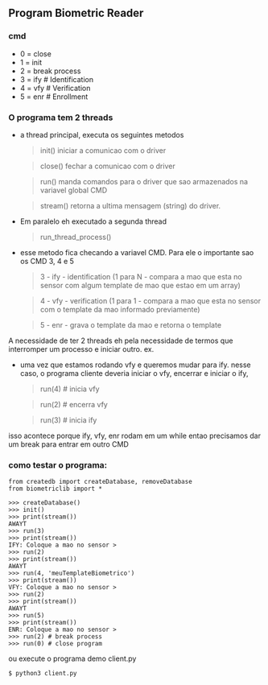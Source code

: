 ## Program Biometric Reader

### cmd
- 0 = close
- 1 = init
- 2 = break process
- 3 = ify # Identification
- 4 = vfy # Verification
- 5 = enr # Enrollment

### O programa tem 2 threads
- a thread principal, executa os seguintes metodos
	> init() iniciar a comunicao com o driver
	
	> close() fechar a comunicao com o driver
	
	> run() manda comandos para o driver que sao armazenados na variavel global CMD
	
	> stream() retorna a ultima mensagem (string) do driver.

- Em paralelo eh executado a segunda thread
	> run_thread_process()

- esse metodo fica checando a variavel CMD. Para ele o importante sao os CMD 3, 4 e 5
	> 3 - ify - identification (1 para N - compara a mao que esta no sensor com algum template de mao que estao em um array)
	
	> 4 - vfy - verification (1 para 1 - compara a mao que esta no sensor com o template da mao informado previamente)

	> 5 - enr - grava o template da mao e retorna o template

A necessidade de ter 2 threads eh pela necessidade de termos que interromper um processo e iniciar outro.
ex. 
- uma vez que estamos rodando vfy e queremos mudar para ify. nesse caso, o programa cliente deveria
iniciar o vfy, encerrar e iniciar o ify,
	> run(4) # inicia vfy
	
	> run(2) # encerra vfy
	
	> run(3) # inicia ify

isso acontece porque ify, vfy, enr rodam em um while entao precisamos dar um break para entrar em outro CMD

### como testar o programa:
```
from createdb import createDatabase, removeDatabase
from biometriclib import *

>>> createDatabase()
>>> init()
>>> print(stream())
AWAYT
>>> run(3)
>>> print(stream())
IFY: Coloque a mao no sensor >
>>> run(2)
>>> print(stream())
AWAYT
>>> run(4, 'meuTemplateBiometrico')
>>> print(stream())
VFY: Coloque a mao no sensor >
>>> run(2)
>>> print(stream())
AWAYT
>>> run(5)
>>> print(stream())
ENR: Coloque a mao no sensor >
>>> run(2) # break process
>>> run(0) # close program
```

ou execute o programa demo client.py
```
$ python3 client.py
```
